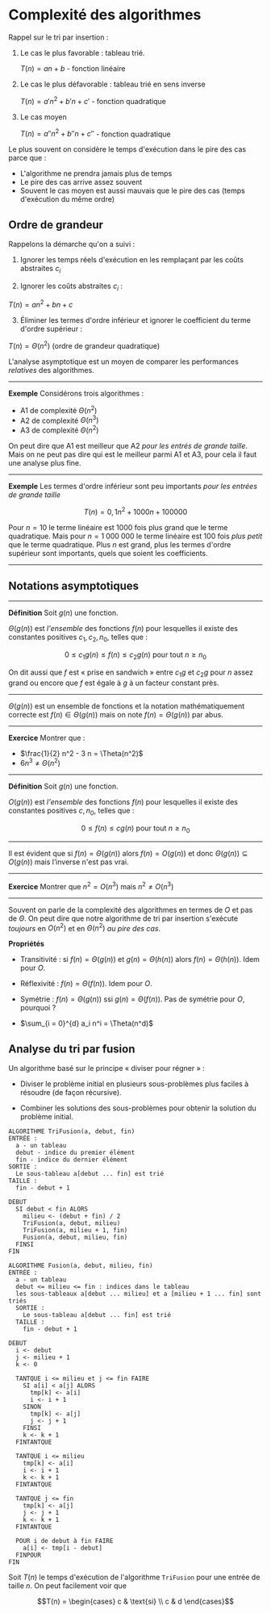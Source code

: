 # Complexité des algorithmes

Rappel sur le tri par insertion :

1. Le cas le plus favorable : tableau trié.

    $`T(n) = a n + b`$ - fonction linéaire

2. Le cas le plus défavorable : tableau trié en sens inverse

    $`T(n) = a' n^2 + b' n + c'`$ - fonction quadratique

3. Le cas moyen

    $`T(n) = a'' n^2 + b'' n + c''`$ - fonction quadratique


Le plus souvent on considère le temps d'exécution dans le pire des cas parce que :

  * L'algorithme ne prendra jamais plus de temps
  * Le pire des cas arrive assez souvent
  * Souvent le cas moyen est aussi mauvais que le pire des cas (temps d'exécution du même ordre)


## Ordre de grandeur

Rappelons la démarche qu'on a suivi :

1. Ignorer les temps réels d'exécution en les remplaçant par les coûts abstraites $`c_i`$

2. Ignorer les coûts abstraites $`c_i`$ :

  $`T(n) = a n^2 + b n + c`$

3. Éliminer les termes d'ordre inférieur et ignorer le coefficient du terme d'ordre supérieur :

  $`T(n) = \Theta(n^2)`$ (ordre de grandeur quadratique)

L'analyse asymptotique est un moyen de comparer les performances *relatives* des algorithmes.

---

**Exemple** Considérons trois algorithmes :

  * A1 de complexité $`\Theta(n^2)`$
  * A2 de complexité $`\Theta(n^3)`$
  * A3 de complexité $`\Theta(n^2)`$

On peut dire que A1 est meilleur que A2 *pour les entrés de grande taille*. Mais on ne peut pas dire qui est le meilleur parmi A1 et A3, pour cela il faut une analyse plus fine.

---

**Exemple** Les termes d'ordre inférieur sont peu importants *pour les entrées de grande taille*

```math
T(n) = 0,1 n^2 + 1000 n + 100000
```

Pour $`n = 10`$ le terme linéaire est 1000 fois plus grand que le terme quadratique. Mais pour $`n = 1\;000\;000`$ le terme linéaire est 100 fois *plus petit* que le terme quadratique. Plus $`n`$ est grand, plus les termes d'ordre supérieur sont importants, quels que soient les coefficients.

---


## Notations asymptotiques

---

**Définition** Soit $`g(n)`$ une fonction.

$`\Theta(g(n))`$ est *l'ensemble* des fonctions $`f(n)`$ pour lesquelles il existe des constantes positives $`c_1, c_2, n_0`$, telles que :

```math
0 \le c_1 g(n) \le f(n) \le c_2 g(n) \text{ pour tout } n \ge n_0
```

On dit aussi que $`f`$ est « prise en sandwich » entre $`c_1 g`$ et $`c_2 g`$ pour $`n`$ assez grand ou encore que $`f`$ est égale à $`g`$ à un facteur constant près.

---

$`\Theta(g(n))`$ est un ensemble de fonctions et la notation mathématiquement correcte est $`f(n) \in \Theta(g(n))`$ mais on note $`f(n) = \Theta(g(n))`$ par abus.

---

**Exercice** Montrer que :

  * $`\frac{1}{2} n^2 - 3 n = \Theta(n^2)`$
  * $`6 n^3 \neq \Theta(n^2)`$

---

**Définition** Soit $`g(n)`$ une fonction.

$`O(g(n))`$ est *l'ensemble* des fonctions $`f(n)`$ pour lesquelles il existe des constantes positives $`c, n_0`$, telles que :

```math
0 \le f(n) \le c g(n) \text{ pour tout } n \ge n_0
```

---

Il est évident que si $`f(n) = \Theta(g(n))`$ alors $`f(n) = O(g(n))`$ et donc $`\Theta(g(n)) \subseteq O(g(n))`$ mais l’inverse n'est pas vrai.

---

**Exercice** Montrer que $`n^2 = O(n^3)`$  mais $`n^2 \neq O(n^3)`$

---

Souvent on parle de la complexité des algorithmes en termes de $`O`$ et pas de $`\Theta`$. On peut dire que notre algorithme de tri par insertion s'exécute *toujours* en $`O(n^2)`$ et en $`\Theta(n^2)`$ *au pire des cas*.


**Propriétés**

  * Transitivité : si $`f(n) = \Theta(g(n))`$ et $`g(n) = \Theta(h(n))`$ alors $`f(n) = \Theta(h(n))`$. Idem pour $`O`$.

  * Réflexivité : $`f(n) = \Theta(f(n))`$. Idem pour $`O`$.

  * Symétrie : $`f(n) = \Theta(g(n)) \text{ ssi } g(n) = \Theta(f(n))`$. Pas de symétrie pour $`O`$, pourquoi ?

  * $`\sum_{i = 0}^{d} a_i n^i = \Theta(n^d)`$

## Analyse du tri par fusion

Un algorithme basé sur le principe « diviser pour régner » :

  * Diviser le problème initial en plusieurs sous-problèmes plus faciles à résoudre (de façon récursive).

  * Combiner les solutions des sous-problèmes pour obtenir la solution du problème initial.

```
ALGORITHME TriFusion(a, debut, fin)
ENTRÉE :
  a - un tableau
  debut - indice du premier élément
  fin - indice du dernier élément
SORTIE :
  Le sous-tableau a[debut ... fin] est trié
TAILLE :
  fin - debut + 1

DEBUT
  SI debut < fin ALORS
    milieu <- (debut + fin) / 2
    TriFusion(a, debut, milieu)
    TriFusion(a, milieu + 1, fin)
    Fusion(a, debut, milieu, fin)
  FINSI
FIN     
```

```
ALGORITHME Fusion(a, debut, milieu, fin)
ENTRÉE :
  a - un tableau
  debut <= milieu <= fin : indices dans le tableau
  les sous-tableaux a[debut ... milieu] et a [milieu + 1 ... fin] sont triés
  SORTIE :
    Le sous-tableau a[debut ... fin] est trié
  TAILLE :
    fin - debut + 1

DEBUT
  i <- debut
  j <- milieu + 1
  k <- 0

  TANTQUE i <= milieu et j <= fin FAIRE
    SI a[i] < a[j] ALORS
      tmp[k] <- a[i]
      i <- i + 1
    SINON
      tmp[k] <- a[j]
      j <- j + 1
    FINSI
    k <- k + 1
  FINTANTQUE

  TANTQUE i <= milieu
    tmp[k] <- a[i]
    i <- i + 1
    k <- k + 1
  FINTANTQUE

  TANTQUE j <= fin
    tmp[k] <- a[j]
    j <- j + 1
    k <- k + 1
  FINTANTQUE

  POUR i de debut à fin FAIRE
    a[i] <- tmp[i - debut]
  FINPOUR
FIN
```

Soit $`T(n)`$ le temps d'exécution de l'algorithme `TriFusion` pour une entrée de taille $`n`$. On peut facilement voir que

```math
T(n) =
\begin{cases}
c & \text{si} \\
c & d
\end{cases}
```
